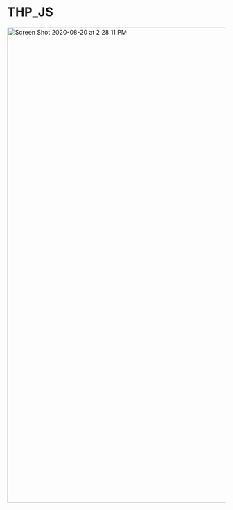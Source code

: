 # THP_JS
<img width="1096" alt="Screen Shot 2020-08-20 at 2 28 11 PM" src="https://user-images.githubusercontent.com/44788022/90769986-69e78e00-e2f1-11ea-9cb9-82c6d9b2ac02.png">
